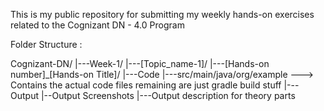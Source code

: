 This is my public repository for submitting my weekly hands-on exercises related to the Cognizant DN - 4.0 Program

Folder Structure : 

Cognizant-DN/
|---Week-1/
    |---[Topic_name-1]/
        |---[Hands-on number]_[Hands-on Title]/
            |---Code
                |---src/main/java/org/example ---> Contains the actual code files remaining are just gradle build stuff
            |---Output
                |--Output Screenshots
                |---Output description for theory parts
                
